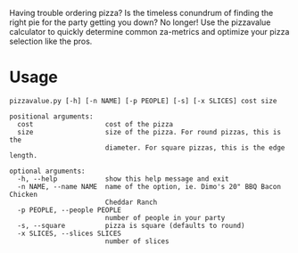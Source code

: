 Having trouble ordering pizza? Is the timeless conundrum of finding the right pie for the party getting you down? No longer! Use the pizzavalue calculator to quickly determine common za-metrics and optimize your pizza selection like the pros.

# Usage

```
pizzavalue.py [-h] [-n NAME] [-p PEOPLE] [-s] [-x SLICES] cost size

positional arguments:
  cost                  cost of the pizza
  size                  size of the pizza. For round pizzas, this is the
                        diameter. For square pizzas, this is the edge length.

optional arguments:
  -h, --help            show this help message and exit
  -n NAME, --name NAME  name of the option, ie. Dimo's 20" BBQ Bacon Chicken
                        Cheddar Ranch
  -p PEOPLE, --people PEOPLE
                        number of people in your party
  -s, --square          pizza is square (defaults to round)
  -x SLICES, --slices SLICES
                        number of slices


```
